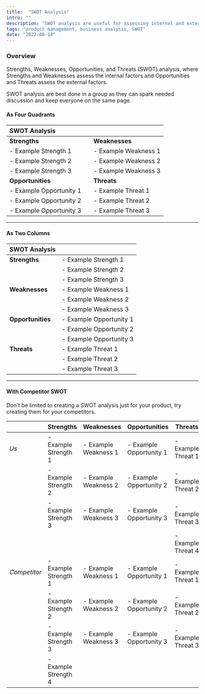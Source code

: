 ```yaml
---
title:  "SWOT Analysis"
intro: ""
description: "SWOT analysis are useful for assessing internal and external factors that impact your product."
tags: "product management, business analysis, SWOT"
date: "2022-08-14"
---
```


### Overview

Strengths, Weaknesses, Opportunities, and Threats (SWOT) analysis, where Strengths and Weaknesses assess the internal factors and Opportunities and Threats assess the external factors.

SWOT analysis are best done in a group as they can spark needed discussion and keep everyone on the same page.

#### As Four Quadrants

|SWOT Analysis|||
|:-|:-:|:-|
|**Strengths**||**Weaknesses**|
| - Example Strength 1 | | - Example Weakness 1 |
| - Example Strength 2 | | - Example Weakness 2 |
| - Example Strength 3 | | - Example Weakness 3 |
|**Opportunities**||**Threats**|
| - Example Opportunity 1 | | - Example Threat 1 |
| - Example Opportunity 2 | | - Example Threat 2 |
| - Example Opportunity 3 | | - Example Threat 3 |

---

#### As Two Columns

|SWOT Analysis||
|:-|:-|
|**Strengths** | - Example Strength 1 |
| | - Example Strength 2 |
| | - Example Strength 3 |
|**Weaknesses** | - Example Weakness 1 |
| | - Example Weakness 2 |
| | - Example Weakness 3 |
|**Opportunities** | - Example Opportunity 1 |
| | - Example Opportunity 2 |
| | - Example Opportunity 3 |
|**Threats** | - Example Threat 1 |
| | - Example Threat 2 |
| | - Example Threat 3 |

---

#### With Competitor SWOT

Don't be limited to creating a SWOT analysis just for your product, try creating them for your competitors.

| | Strengths | Weaknesses | Opportunities | Threats |
|-|-|-|-|-|
|*Us*| - Example Strength 1 | - Example Weakness 1 |  - Example Opportunity 1 | - Example Threat 1|
| | - Example Strength 2 | - Example Weakness 2 |  - Example Opportunity 2 | - Example Threat 2|
| | - Example Strength 3 | - Example Weakness 3 |  - Example Opportunity 3 | - Example Threat 3|
| | | | | - Example Threat 4|
|*Competitor*| - Example Strength 1 | - Example Weakness 1 |  - Example Opportunity 1 | - Example Threat 1|
| | - Example Strength 2 | - Example Weakness 2 |  - Example Opportunity 2 | - Example Threat 2|
| | - Example Strength 3 | - Example Weakness 3 |  - Example Opportunity 3 | - Example Threat 3|
| | - Example Strength 4 | | | |
